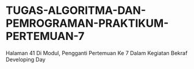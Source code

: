 # TUGAS-ALGORITMA-DAN-PEMROGRAMAN-PRAKTIKUM-PERTEMUAN-7
Halaman 41 Di Modul, Pengganti Pertemuan Ke 7 Dalam Kegiatan Bekraf Developing Day
